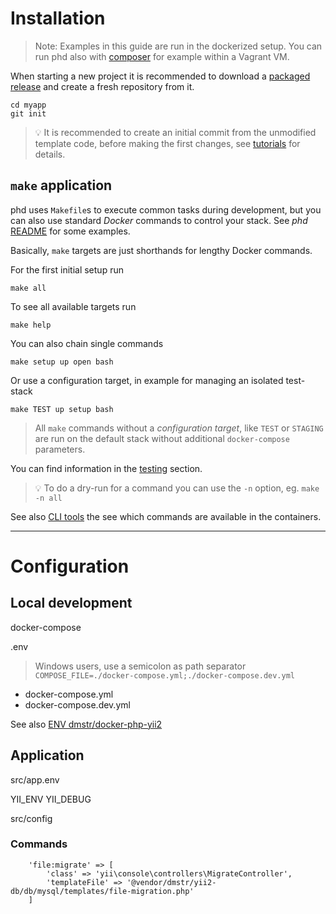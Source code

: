 Installation
============

> Note: Examples in this guide are run in the dockerized setup. 
> You can run phd also  with [composer](../6-tutorials/installation-composer.md) 
> for example within a Vagrant VM. 

When starting a new project it is recommended to download a [packaged release](https://github.com/phundament/app/releases)
and create a fresh repository from it.

    cd myapp
    git init

> :bulb: It is recommended to create an initial commit from the unmodified template code, before making the first changes, see [tutorials](../6-tutorials/git-repository.md) for details.

## `make` application

phd uses `Makefile`s to execute common tasks during development, but you can also use standard *Docker* commands to control your stack.
See *phd* [README](https://github.com/phundament/app/blob/master/README.md) for some examples.

Basically, `make` targets are just shorthands for lengthy Docker commands.

For the first initial setup run

    make all

To see all available targets run

    make help

You can also chain single commands

    make setup up open bash
   
Or use a configuration target, in example for managing an isolated test-stack
   
    make TEST up setup bash

> All `make` commands without a *configuration target*, like `TEST` or `STAGING` are run on the default stack 
> without additional `docker-compose` parameters. 

You can find information in the [testing](../4-testing/testing.md) section.

> :bulb: To do a dry-run for a command you can use the `-n` option, eg. `make -n all`

See also [CLI tools](../3-development/cli-tools.md) the see which commands are available in the containers.

----

# Configuration

## Local development

docker-compose

.env

> Windows users, use a semicolon as path separator `COMPOSE_FILE=./docker-compose.yml;./docker-compose.dev.yml`

- docker-compose.yml
- docker-compose.dev.yml

See also [ENV dmstr/docker-php-yii2](https://github.com/dmstr/docker-php-yii2)

## Application

src/app.env

YII_ENV
YII_DEBUG

src/config    

### Commands

        'file:migrate' => [
            'class' => 'yii\console\controllers\MigrateController',
            'templateFile' => '@vendor/dmstr/yii2-db/db/mysql/templates/file-migration.php'
        ]